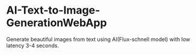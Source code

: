 # AI-Text-to-Image-GenerationWebApp
Generate beautiful images from text using AI(Flux-schnell model) with low latency 3-4 seconds.
